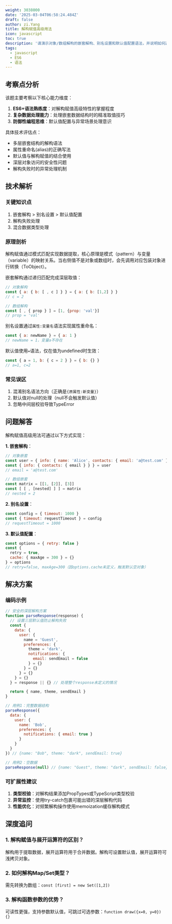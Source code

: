 ```yaml
---
weight: 3038000
date: '2025-03-04T06:58:24.484Z'
draft: false
author: zi.Yang
title: 解构赋值高级用法
icon: javascript
toc: true
description: '请演示对象/数组解构的嵌套解构、别名设置和默认值配置语法，并说明如何通过解构实现深层对象属性提取（如const { a: { b } } = obj）。'
tags:
  - javascript
  - ES6
  - 语法
---
```


## 考察点分析

该题主要考察以下核心能力维度：

1. **ES6+语法熟练度**：对解构赋值高级特性的掌握程度
2. **复杂数据处理能力**：处理嵌套数据结构时的精准取值技巧
3. **防御性编程思维**：默认值配置与异常场景处理意识

具体技术评估点：

- 多层嵌套结构的解构语法
- 属性重命名(alias)的正确写法
- 默认值与解构赋值的结合使用
- 深层对象访问的安全性问题
- 解构失败时的异常处理机制

## 技术解析

### 关键知识点

1. 嵌套解构 > 别名设置 > 默认值配置
2. 解构失败处理
3. 混合数据类型处理

### 原理剖析

解构赋值通过模式匹配实现数据提取，核心原理是模式（pattern）与变量（variable）的映射关系。当右侧值不是对象或数组时，会先调用对应包装对象进行转换（ToObject）。

嵌套解构通过递归匹配完成深层取值：

```javascript
// 对象解构
const { a: { b: [ , c ] } } = { a: { b: [1,2] } }
// c = 2

// 数组解构
const [ , { prop } ] = [1, {prop: 'val'}]
// prop = 'val'
```

别名设置通过`属性:变量名`语法实现属性重命名：

```javascript
const { a: newName } = { a: 1 }
// newName = 1，变量a不存在
```

默认值使用`=`语法，仅在值为undefined时生效：

```javascript
const { a = 1, b: { c = 2 } } = { b: {} }
// a=1, c=2
```

### 常见误区

1. 混淆别名语法方向（正确是`{原属性:新变量}`）
2. 默认值对null的处理（null不会触发默认值）
3. 忽略中间层校验导致TypeError

## 问题解答

解构赋值高级用法可通过以下方式实现：

**1. 嵌套解构**：

```javascript
// 对象嵌套
const user = { info: { name: 'Alice', contacts: { email: 'a@test.com' } } }
const { info: { contacts: { email } } } = user
// email = 'a@test.com'

// 数组嵌套
const matrix = [[1, [2]], [3]]
const [ [ , [nested] ] ] = matrix
// nested = 2
```

**2. 别名设置**：

```javascript
const config = { timeout: 1000 }
const { timeout: requestTimeout } = config
// requestTimeout = 1000
```

**3. 默认值配置**：

```javascript
const options = { retry: false }
const { 
  retry = true,
  cache: { maxAge = 300 } = {} 
} = options
// retry=false, maxAge=300（因options.cache未定义，触发默认空对象）
```

## 解决方案

### 编码示例

```javascript
// 安全的深层解构方案
function parseResponse(response) {
  // 设置三层默认值防止解构失败
  const {
    data: {
      user: {
        name = 'Guest',
        preferences: {
          theme = 'dark',
          notifications: {
            email: sendEmail = false
          } = {}
        } = {}
      } = {}
    } = {}
  } = response || {} // 处理整个response未定义的情况

  return { name, theme, sendEmail }
}

// 用例1：完整数据结构
parseResponse({
  data: {
    user: {
      name: 'Bob',
      preferences: {
        notifications: { email: true }
      }
    }
  }
}) // {name: "Bob", theme: "dark", sendEmail: true}

// 用例2：空数据
parseResponse(null) // {name: "Guest", theme: "dark", sendEmail: false}
```

### 可扩展性建议

1. **类型校验**：对解构结果添加PropTypes或TypeScript类型校验
2. **异常监控**：使用try-catch包裹可能出错的深层解构代码
3. **性能优化**：对频繁解构操作使用memoization缓存解构模式

## 深度追问

### 1. 解构赋值与展开运算符的区别？

解构用于提取数据，展开运算符用于合并数据。解构可设置默认值，展开运算符可浅拷贝对象。

### 2. 如何解构Map/Set类型？

需先转换为数组：`const [first] = new Set([1,2])`

### 3. 解构函数参数的优势？

可读性更强，支持参数默认值，可跳过可选参数：`function draw({x=0, y=0}) {}`
